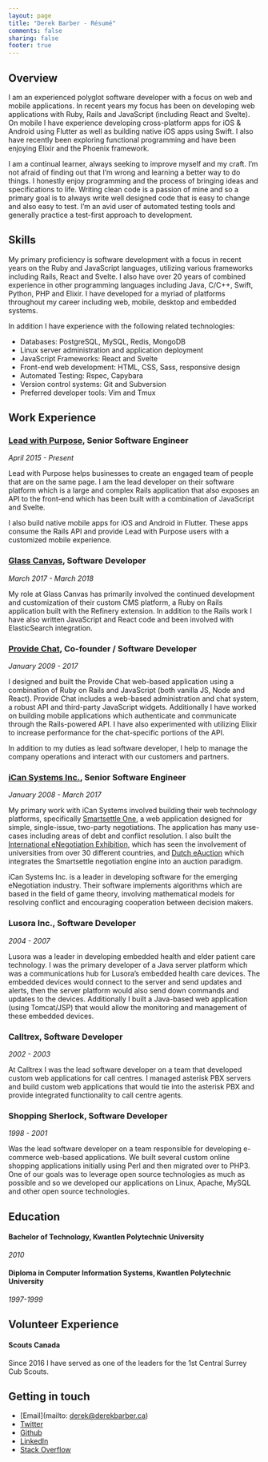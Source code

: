 ```yaml
---
layout: page
title: "Derek Barber - Résumé"
comments: false
sharing: false
footer: true
---
```


## Overview

I am an experienced polyglot software developer with a focus on web 
and mobile applications. In recent years my focus has been on 
developing web applications with Ruby, Rails and JavaScript (including
React and Svelte). On mobile I have experience 
developing cross-platform apps for iOS & Android using Flutter as well as building 
native iOS apps using Swift. I also have recently been exploring 
functional programming and have been enjoying Elixir and the Phoenix framework.

I am a continual learner, always seeking to improve myself and my craft. 
I’m not afraid of finding out that I’m wrong and learning a better way to 
do things. I honestly enjoy programming and the process of bringing ideas 
and specifications to life. Writing clean code is a passion of mine 
and so a primary goal is to always write well designed code that is easy 
to change and also easy to test. I’m an avid user of automated testing 
tools and generally practice a test-first approach to development.

## Skills

My primary proficiency is software development with a focus in recent 
years on the Ruby and JavaScript languages, utilizing various frameworks 
including Rails, React and Svelte. I also have over 20 years of combined experience 
in other programming languages including Java, C/C++, Swift, Python, 
PHP and Elixir.  I have developed for a myriad of platforms throughout
my career including web, mobile, desktop and embedded systems.

In addition I have experience with the following related technologies:

 - Databases: PostgreSQL, MySQL, Redis, MongoDB
 - Linux server administration and application deployment 
 - JavaScript Frameworks: React and Svelte 
 - Front-end web development: HTML, CSS, Sass, responsive design
 - Automated Testing: Rspec, Capybara
 - Version control systems: Git and Subversion
 - Preferred developer tools: Vim and Tmux


## Work Experience

### <a href="https://leadwithpurpose.com" target="_blank">Lead with Purpose</a>, Senior Software Engineer
*April 2015 - Present*

Lead with Purpose helps businesses to create an engaged team of people that are on 
the same page. I am the lead developer on their software platform which is a large and 
complex Rails application that also exposes an API to the front-end which has 
been built with a combination of JavaScript and Svelte.

I also build native mobile apps for iOS and Android in Flutter. These apps consume the Rails API and provide
Lead with Purpose users with a customized mobile experience.

### <a href="https://glasscanvas.io" target="_blank">Glass Canvas</a>, Software Developer
*March 2017 - March 2018*

My role at Glass Canvas has primarily involved the continued development and customization 
of their custom CMS platform, a Ruby on Rails application built with the Refinery 
extension. In addition to the Rails work I have also written JavaScript and React 
code and been involved with ElasticSearch integration.


### <a href="https://www.providechat.com" target="_blank">Provide Chat</a>, Co-founder / Software Developer
*January 2009 - 2017*

I designed and built the Provide Chat web-based application using a combination 
of Ruby on Rails and JavaScript (both vanilla JS, Node and React). Provide Chat 
includes a web-based administration and chat system, a robust API and 
third-party JavaScript widgets. Additionally I have worked on building mobile 
applications which authenticate and communicate through the Rails-powered API. 
I have also experimented with utilizing Elixir to increase performance for 
the chat-specific portions of the API.

In addition to my duties as lead software developer, I help to manage the 
company operations and interact with our customers and partners.

### <a href="http://www.smartsettle.com" target="_blank">iCan Systems Inc.</a>, Senior Software Engineer
*January 2008 - March 2017*

My primary work with iCan Systems involved building their web technology platforms, 
specifically <a href="https://go.smartsettle.com" target="_blank">Smartsettle One</a>, 
a web application designed for simple, single-issue, two-party negotiations. The 
application has many use-cases including areas of debt and conflict resolution. 
I also built the <a href="http://enegotiation.org" target="_blank">International eNegotiation Exhibition</a>, 
which has seen the involvement of universities from over 30 different countries, 
and <a href="https://dutcheauction.com" target="_blank">Dutch eAuction</a> which 
integrates the Smartsettle negotiation engine into an auction paradigm.

iCan Systems Inc. is a leader in developing software for the emerging eNegotiation 
industry. Their software implements algorithms which are based in the field of 
game theory, involving mathematical models for resolving conflict and encouraging 
cooperation between decision makers.

### Lusora Inc., Software Developer
*2004 - 2007*

Lusora was a leader in developing embedded health and elder patient care technology. 
I was the primary developer of a Java server platform which was a communications 
hub for Lusora’s embedded health care devices. The embedded devices would connect 
to the server and send updates and alerts, then the server platform would also 
send down commands and updates to the devices. Additionally I built a Java-based 
web application (using Tomcat/JSP) that would allow the monitoring and management 
of these embedded devices.

### Calltrex, Software Developer
*2002 - 2003*

At Calltrex I was the lead software developer on a team that developed custom web applications for call centres.
I managed asterisk PBX servers and build custom web applications that would tie into the asterisk PBX and
provide integrated functionality to call centre agents.

### Shopping Sherlock, Software Developer
*1998 - 2001*

Was the lead software developer on a team responsible for developing e-commerce web-based applications. We
built several custom online shopping applications initially using Perl and then migrated over to PHP3. One of our
goals was to leverage open source technologies as much as possible and so we developed our applications on Linux,
Apache, MySQL and other open source technologies.

## Education

#### Bachelor of Technology, Kwantlen Polytechnic University
*2010*

#### Diploma in Computer Information Systems, Kwantlen Polytechnic University
*1997-1999*

## Volunteer Experience

#### Scouts Canada
Since 2016 I have served as one of the leaders for the 1st Central Surrey Cub Scouts.


## Getting in touch

 - [Email](mailto: derek@derekbarber.ca)
 - [Twitter](https://twitter.com/derekjbarber)
 - [Github](https://github.com/derekbarber)
 - [LinkedIn](https://www.linkedin.com/in/derek-barber)
 - [Stack Overflow](https://stackoverflow.com/story/derek-barber)
